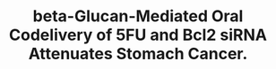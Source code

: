 ---
layout: ../../layouts/Publication.astro
title: beta-Glucan-Mediated Oral Codelivery of 5FU and Bcl2 siRNA Attenuates Stomach Cancer.
journal: ACS applied materials & interfaces
authors: Afrin H, Esquivel SV, Kumar R, Zahid MI, Oporeza B, Rahman MF, Boland T, Nurunnabi M
year: 2023
page: 32188-32200
volume: 15
issue: 27
pmid: 37350332.0
pmcid: PMC10787598
doi: 10.1021/acsami.3c03528
landmark: False
carousel: False
featured: False
r03: R03OD032624
keywords: ["RNA, Small Interfering", "Animals", "Fluorouracil", "stomach cancer", "stomach specific", "oral biologics", "oral local delivery", "Mice", "Mice, Inbred C57BL", "Stomach Neoplasms", "beta-Glucans"]
---
